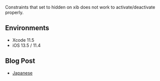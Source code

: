 Constraints that set to hidden on xib does not work to activate/deactivate properly.

## Environments

- Xcode 11.5
- iOS 13.5 / 11.4

## Blog Post

- [Japanese](https://soranoba.net/programming/constraints-cannot-activate)
